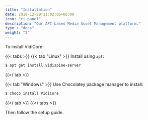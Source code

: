 ```yaml
---
title: "Installation"
date: 2018-12-29T11:02:05+06:00
icon: "ti-panel"
description: "Our API-based Media Asset Management platform."
type : "docs"
weight: "2"
---
```


To install VidiCore:

{{< tabs >}}
  {{< tab "Linux" >}}
Install using `apt`:
```sh
$ apt get install vidispine-server
```
  {{</ tab >}}

  {{< tab "Windows" >}}
Use Chocolatey package manager to install:
```powershell
$ choco install VidiCore
```
  {{</ tab >}}
{{</ tabs >}}

Then follow the setup guide.
